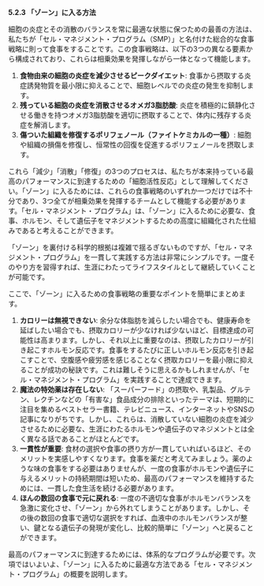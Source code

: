 **5.2.3 「ゾーン」に入る方法**

細胞の炎症とその消散のバランスを常に最適な状態に保つための最善の方法は、私たちが「セル・マネジメント・プログラム（SMP）」と名付けた総合的な食事戦略に則って食事をすることです。この食事戦略は、以下の3つの異なる要素から構成されており、これらは相乗効果を発揮しながら一体となって機能します。

1.  **食物由来の細胞の炎症を減少させるピークダイエット**: 食事から摂取する炎症誘発物質を最小限に抑えることで、細胞レベルでの炎症の発生を抑制します。
2.  **残っている細胞の炎症を消散させるオメガ3脂肪酸**: 炎症を積極的に鎮静化させる働きを持つオメガ3脂肪酸を適切に摂取することで、体内に残存する炎症を解消します。
3.  **傷ついた組織を修復するポリフェノール（ファイトケミカルの一種）**: 細胞や組織の損傷を修復し、恒常性の回復を促進するポリフェノールを摂取します。

これら「減少」「消散」「修復」の3つのプロセスは、私たちが本来持っている最高のパフォーマンスに到達するための「細胞活性反応」として理解してください。「ゾーン」に入るためには、これらの食事戦略のいずれか一つだけでは不十分であり、3つ全てが相乗効果を発揮するチームとして機能する必要があります。「セル・マネジメント・プログラム」は、「ゾーン」に入るために必要な、食事、ホルモン、そして遺伝子をマネジメントするための高度に組織化された仕組みであると考えることができます。

「ゾーン」を裏付ける科学的根拠は複雑で揺るぎないものですが、「セル・マネジメント・プログラム」を一貫して実践する方法は非常にシンプルです。一度そのやり方を習得すれば、生涯にわたってライフスタイルとして継続していくことが可能です。

ここで、「ゾーン」に入るための食事戦略の重要なポイントを簡単にまとめます。

1.  **カロリーは無視できない**: 余分な体脂肪を減らしたい場合でも、健康寿命を延ばしたい場合でも、摂取カロリーが少なければ少ないほど、目標達成の可能性は高まります。しかし、それ以上に重要なのは、摂取したカロリーが引き起こすホルモン反応です。食事をするたびに正しいホルモン反応を引き起こすことで、空腹感や疲労感を感じることなく摂取カロリーを最小限に抑えることが成功の秘訣です。これは難しそうに思えるかもしれませんが、「セル・マネジメント・プログラム」を実践することで達成できます。
2.  **魔法の特効薬は存在しない**: 「スーパーフード」の摂取や、乳製品、グルテン、レクチンなどの「有害な」食品成分の排除といったテーマは、短期的に注目を集めるベストセラー書籍、テレビニュース、インターネットやSNSの記事になりがちです。しかし、これらは、消散していない細胞の炎症を減少させるために必要な、生涯にわたるホルモンや遺伝子のマネジメントとは全く異なる話であることがほとんどです。
3.  **一貫性が重要**: 食材の選択や食事の摂り方が一貫していればいるほど、そのメリットを実感しやすくなります。食事を薬だと考えてみましょう。薬のような味の食事をする必要はありませんが、一度の食事がホルモンや遺伝子に与えるメリットの持続期間は短いため、最高のパフォーマンスを維持するためには、一貫した食生活を続ける必要があります。
4.  **ほんの数回の食事で元に戻れる**: 一度の不適切な食事がホルモンバランスを急激に変化させ、「ゾーン」から外れてしまうことがあります。しかし、その後の数回の食事で適切な選択をすれば、血液中のホルモンバランスが整い、鍵となる遺伝子の発現が変化し、比較的簡単に「ゾーン」へと戻ることができます。

最高のパフォーマンスに到達するためには、体系的なプログラムが必要です。次項ではいよいよ、「ゾーン」に入るために最適な方法である「セル・マネジメント・プログラム」の概要を説明します。